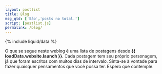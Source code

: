 ```yaml
---
layout: postlist
title: Blog
msg_qtd: ['São','posts no total.']
script: [postlist.js]
permalink: /blog/
---
```


{% include liquid/data %}

O que se segue neste weblog é uma lista de postagens desde **{{ loadData.website.launch }}**. Cada postagem tem seu próprio personagem, já que foram escritos com muitos dias de intervalo. Sinta-se à vontade para fazer quaisquer pensamentos que você possa ter. Espero que contemple.
